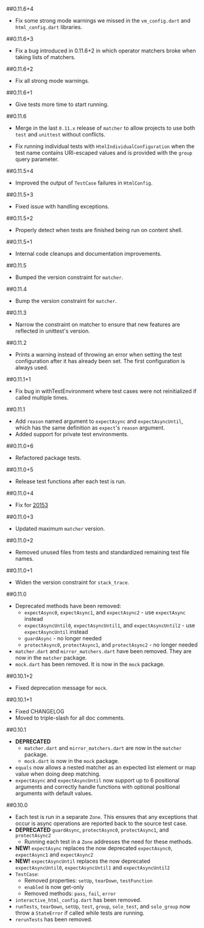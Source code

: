##0.11.6+4

* Fix some strong mode warnings we missed in the `vm_config.dart` and
  `html_config.dart` libraries.

##0.11.6+3

* Fix a bug introduced in 0.11.6+2 in which operator matchers broke when taking
  lists of matchers.

##0.11.6+2

* Fix all strong mode warnings.

##0.11.6+1

* Give tests more time to start running.

##0.11.6

* Merge in the last `0.11.x` release of `matcher` to allow projects to use both
  `test` and `unittest` without conflicts.

* Fix running individual tests with `HtmlIndividualConfiguration` when the test
  name contains URI-escaped values and is provided with the `group` query
  parameter.

##0.11.5+4

* Improved the output of `TestCase` failures in `HtmlConfig`.

##0.11.5+3

* Fixed issue with handling exceptions.

##0.11.5+2

* Properly detect when tests are finished being run on content shell.

##0.11.5+1

* Internal code cleanups and documentation improvements.

##0.11.5

* Bumped the version constraint for `matcher`.

##0.11.4

* Bump the version constraint for `matcher`.

##0.11.3

* Narrow the constraint on matcher to ensure that new features are reflected in
  unittest's version.

##0.11.2

* Prints a warning instead of throwing an error when setting the test
  configuration after it has already been set. The first configuration is always
  used.

##0.11.1+1

* Fix bug in withTestEnvironment where test cases were not reinitialized if
  called multiple times.

##0.11.1

* Add `reason` named argument to `expectAsync` and `expectAsyncUntil`, which has
  the same definition as `expect`'s `reason` argument.
* Added support for private test environments.

##0.11.0+6

* Refactored package tests.

##0.11.0+5

* Release test functions after each test is run.

##0.11.0+4

* Fix for [20153](https://code.google.com/p/dart/issues/detail?id=20153)

##0.11.0+3

* Updated maximum `matcher` version.

##0.11.0+2

*  Removed unused files from tests and standardized remaining test file names.

##0.11.0+1

* Widen the version constraint for `stack_trace`.

##0.11.0

* Deprecated methods have been removed:
    * `expectAsync0`, `expectAsync1`, and `expectAsync2` - use `expectAsync`
      instead
    * `expectAsyncUntil0`, `expectAsyncUntil1`, and `expectAsyncUntil2` - use
      `expectAsyncUntil` instead
    * `guardAsync` - no longer needed
    * `protectAsync0`, `protectAsync1`, and `protectAsync2` - no longer needed
* `matcher.dart` and `mirror_matchers.dart` have been removed. They are now in
  the `matcher` package.
* `mock.dart` has been removed. It is now in the `mock` package.

##0.10.1+2

* Fixed deprecation message for `mock`.

##0.10.1+1

* Fixed CHANGELOG
* Moved to triple-slash for all doc comments.

##0.10.1

* **DEPRECATED**
    * `matcher.dart` and `mirror_matchers.dart` are now in the `matcher`
      package.
    * `mock.dart` is now in the `mock` package.
* `equals` now allows a nested matcher as an expected list element or map value
  when doing deep matching.
* `expectAsync` and `expectAsyncUntil` now support up to 6 positional arguments
  and correctly handle functions with optional positional arguments with default
  values.

##0.10.0

* Each test is run in a separate `Zone`. This ensures that any exceptions that
occur is async operations are reported back to the source test case.
* **DEPRECATED** `guardAsync`, `protectAsync0`, `protectAsync1`,
and `protectAsync2`
    * Running each test in a `Zone` addresses the need for these methods.
* **NEW!** `expectAsync` replaces the now deprecated `expectAsync0`,
    `expectAsync1` and `expectAsync2`
* **NEW!** `expectAsyncUntil` replaces the now deprecated `expectAsyncUntil0`,
    `expectAsyncUntil1` and `expectAsyncUntil2`
* `TestCase`:
    * Removed properties: `setUp`, `tearDown`, `testFunction`
    * `enabled` is now get-only
    * Removed methods: `pass`, `fail`, `error`
* `interactive_html_config.dart` has been removed.
* `runTests`, `tearDown`, `setUp`, `test`, `group`, `solo_test`, and
  `solo_group` now throw a `StateError` if called while tests are running.
* `rerunTests` has been removed.
